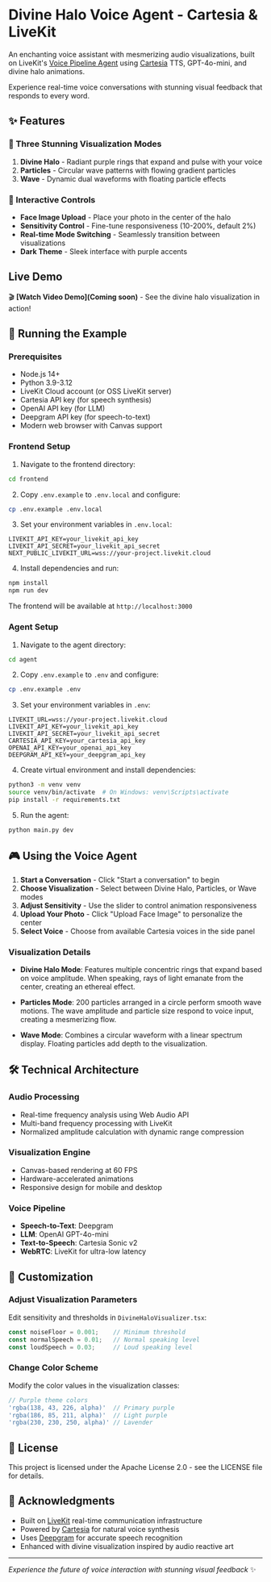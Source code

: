 # Divine Halo Voice Agent - Cartesia & LiveKit

An enchanting voice assistant with mesmerizing audio visualizations, built on LiveKit's [Voice Pipeline Agent](https://docs.livekit.io/agents/voice-agent/voice-pipeline/) using [Cartesia](https://www.cartesia.ai/) TTS, GPT-4o-mini, and divine halo animations.

Experience real-time voice conversations with stunning visual feedback that responds to every word.

## ✨ Features

### 🎨 Three Stunning Visualization Modes

1. **Divine Halo** - Radiant purple rings that expand and pulse with your voice
2. **Particles** - Circular wave patterns with flowing gradient particles  
3. **Wave** - Dynamic dual waveforms with floating particle effects

### 🎯 Interactive Controls

- **Face Image Upload** - Place your photo in the center of the halo
- **Sensitivity Control** - Fine-tune responsiveness (10-200%, default 2%)
- **Real-time Mode Switching** - Seamlessly transition between visualizations
- **Dark Theme** - Sleek interface with purple accents

## Live Demo

🎬 **[Watch Video Demo](Coming soon)** - See the divine halo visualization in action!

## 🚀 Running the Example

### Prerequisites

- Node.js 14+
- Python 3.9-3.12
- LiveKit Cloud account (or OSS LiveKit server)
- Cartesia API key (for speech synthesis)
- OpenAI API key (for LLM)
- Deepgram API key (for speech-to-text)
- Modern web browser with Canvas support

### Frontend Setup

1. Navigate to the frontend directory:
```bash
cd frontend
```

2. Copy `.env.example` to `.env.local` and configure:
```bash
cp .env.example .env.local
```

3. Set your environment variables in `.env.local`:
```
LIVEKIT_API_KEY=your_livekit_api_key
LIVEKIT_API_SECRET=your_livekit_api_secret
NEXT_PUBLIC_LIVEKIT_URL=wss://your-project.livekit.cloud
```

4. Install dependencies and run:
```bash
npm install
npm run dev
```

The frontend will be available at `http://localhost:3000`

### Agent Setup

1. Navigate to the agent directory:
```bash
cd agent
```

2. Copy `.env.example` to `.env` and configure:
```bash
cp .env.example .env
```

3. Set your environment variables in `.env`:
```
LIVEKIT_URL=wss://your-project.livekit.cloud
LIVEKIT_API_KEY=your_livekit_api_key
LIVEKIT_API_SECRET=your_livekit_api_secret
CARTESIA_API_KEY=your_cartesia_api_key
OPENAI_API_KEY=your_openai_api_key
DEEPGRAM_API_KEY=your_deepgram_api_key
```

4. Create virtual environment and install dependencies:
```bash
python3 -m venv venv
source venv/bin/activate  # On Windows: venv\Scripts\activate
pip install -r requirements.txt
```

5. Run the agent:
```bash
python main.py dev
```

## 🎮 Using the Voice Agent

1. **Start a Conversation** - Click "Start a conversation" to begin
2. **Choose Visualization** - Select between Divine Halo, Particles, or Wave modes
3. **Adjust Sensitivity** - Use the slider to control animation responsiveness
4. **Upload Your Photo** - Click "Upload Face Image" to personalize the center
5. **Select Voice** - Choose from available Cartesia voices in the side panel

### Visualization Details

- **Divine Halo Mode**: Features multiple concentric rings that expand based on voice amplitude. When speaking, rays of light emanate from the center, creating an ethereal effect.

- **Particles Mode**: 200 particles arranged in a circle perform smooth wave motions. The wave amplitude and particle size respond to voice input, creating a mesmerizing flow.

- **Wave Mode**: Combines a circular waveform with a linear spectrum display. Floating particles add depth to the visualization.

## 🛠 Technical Architecture

### Audio Processing
- Real-time frequency analysis using Web Audio API
- Multi-band frequency processing with LiveKit
- Normalized amplitude calculation with dynamic range compression

### Visualization Engine
- Canvas-based rendering at 60 FPS
- Hardware-accelerated animations
- Responsive design for mobile and desktop

### Voice Pipeline
- **Speech-to-Text**: Deepgram
- **LLM**: OpenAI GPT-4o-mini
- **Text-to-Speech**: Cartesia Sonic v2
- **WebRTC**: LiveKit for ultra-low latency

## 🎨 Customization

### Adjust Visualization Parameters

Edit sensitivity and thresholds in `DivineHaloVisualizer.tsx`:
```typescript
const noiseFloor = 0.001;    // Minimum threshold
const normalSpeech = 0.01;   // Normal speaking level
const loudSpeech = 0.03;     // Loud speaking level
```

### Change Color Scheme

Modify the color values in the visualization classes:
```typescript
// Purple theme colors
'rgba(138, 43, 226, alpha)'  // Primary purple
'rgba(186, 85, 211, alpha)'  // Light purple
'rgba(230, 230, 250, alpha)' // Lavender
```

## 📝 License

This project is licensed under the Apache License 2.0 - see the LICENSE file for details.

## 🙏 Acknowledgments

- Built on [LiveKit](https://livekit.io) real-time communication infrastructure
- Powered by [Cartesia](https://cartesia.ai) for natural voice synthesis
- Uses [Deepgram](https://deepgram.com) for accurate speech recognition
- Enhanced with divine visualization inspired by audio reactive art

---

*Experience the future of voice interaction with stunning visual feedback* ✨
